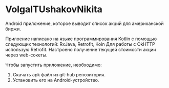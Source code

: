 # VolgaITUshakovNikita

Android приложение, которое выводит список акций для американской биржи.

Прилоение написано на языке программирования Kotlin с помощью следующих технологий: RxJava, Retrofit, Koin 
Для работы с OkHTTP использую Retrofit. Настроено получение текущей стоимости акции через web-сокеты.

Чтобы запустить приложение, необходимо: 
1. Скачать apk файл из git-hub репозитория. 
2. Установить его на Android-устройство.
